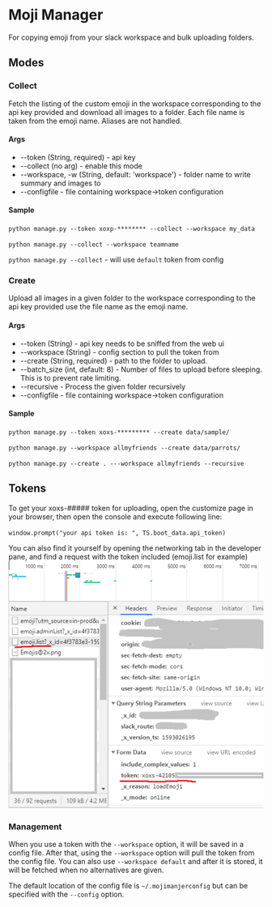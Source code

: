 # Moji Manager

For copying emoji from your slack workspace and bulk uploading folders.

## Modes

### Collect

Fetch the listing of the custom emoji in the workspace corresponding to the api key provided and download all images to a folder.  Each file name is taken from the emoji name.  Aliases are not handled.

#### Args

* --token (String, required) - api key
* --collect (no arg) - enable this mode
* --workspace, -w (String, default: 'workspace') - folder name to write summary and images to
* --configfile - file containing workspace->token configuration

#### Sample

`python manage.py --token xoxp-******** --collect --workspace my_data`

`python manage.py --collect --workspace teamname`

`python manage.py --collect`  - will use `default` token from config

### Create

Upload all images in a given folder to the workspace corresponding to the api key provided use the file name as the emoji name.

#### Args

* --token (String) - api key needs to be sniffed from the web ui
* --workspace (String) - config section to pull the token from
* --create (String, required) - path to the folder to upload.
* --batch_size (int, default: 8) - Number of files to upload before sleeping.  This is to prevent rate limiting.
* --recursive - Process the given folder recursively
* --configfile - file containing workspace->token configuration

#### Sample

`python manage.py --token xoxs-********* --create data/sample/`

`python manage.py --workspace allmyfriends --create data/parrots/`

`python manage.py --create . ---workspace allmyfriends --recursive`


## Tokens

To get your xoxs-##### token for uploading, open the customize page in your browser, then open the console and execute following line:

`window.prompt("your api token is: ", TS.boot_data.api_token)`
    
You can also find it yourself by opening the networking tab in the developer pane, and find a request with the token included (emoji.list for example)
![sniffingtoken](docs/sniffingtoken.PNG)

### Management

When you use a token with the `--workspace` option, it will be saved in a config file.  After that, using the `--workspace` option will pull the token from the config file.  You can also use `--workspace default` and after it is stored, it will be fetched when no alternatives are given.

The default location of the config file is `~/.mojimanjerconfig` but can be specified with the `--config` option.